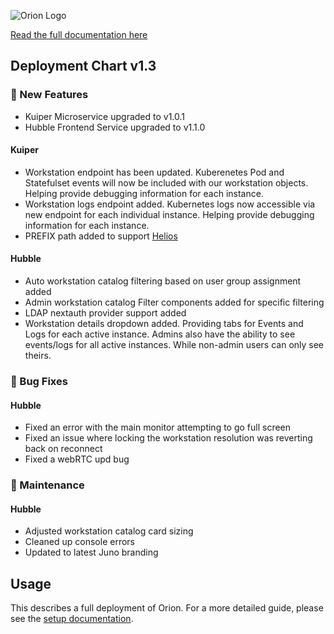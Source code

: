 
![Orion Logo](https://juno-fx.github.io/Orion-Documentation/assets/logos/orion.png)

[Read the full documentation here](https://juno-fx.github.io/Orion-Documentation/)

## Deployment Chart v1.3

###  🚀 New Features 

- Kuiper Microservice upgraded to v1.0.1
- Hubble Frontend Service upgraded to v1.1.0

#### Kuiper
- Workstation endpoint has been updated. Kuberenetes Pod and Statefulset events will now be included with our workstation objects. Helping provide debugging information for each instance.
- Workstation logs endpoint added. Kubernetes logs now accessible via new endpoint for each individual instance. Helping provide debugging information for each instance.
- PREFIX path added to support [Helios](https://github.com/juno-fx/Helios)

#### Hubble
- Auto workstation catalog filtering based on user group assignment added
- Admin workstation catalog Filter components added for specific filtering
- LDAP nextauth provider support added
- Workstation details dropdown added. Providing tabs for Events and Logs for each active instance. Admins also have the ability to see events/logs for all active instances. While non-admin users can only see theirs.


### 🐛 Bug Fixes

#### Hubble

- Fixed an error with the main monitor attempting to go full screen
- Fixed an issue where locking the workstation resolution was reverting back on reconnect
- Fixed a webRTC upd bug

### 🧰  Maintenance

#### Hubble

- Adjusted workstation catalog card sizing
- Cleaned up console errors
- Updated to latest Juno branding

## Usage

This describes a full deployment of Orion. For a more detailed guide, please see the [setup documentation](https://juno-fx.github.io/Orion-Documentation/installation/deployments/).
